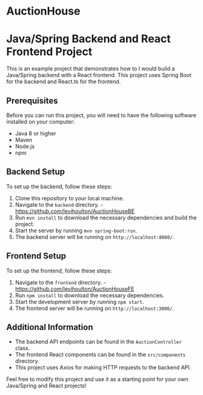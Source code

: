# AuctionHouse

# Java/Spring Backend and React Frontend Project

This is an example project that demonstrates how to I would build a Java/Spring backend with a React frontend. This project uses Spring Boot for the backend and React.ts for the frontend.

## Prerequisites

Before you can run this project, you will need to have the following software installed on your computer:

- Java 8 or higher
- Maven
- Node.js
- npm

## Backend Setup

To set up the backend, follow these steps:

1. Clone this repository to your local machine.
2. Navigate to the `backend` directory. - https://github.com/levihoulton/AuctionHouseBE
3. Run `mvn install` to download the necessary dependencies and build the project.
4. Start the server by running `mvn spring-boot:run`.
5. The backend server will be running on `http://localhost:8080/`.

## Frontend Setup

To set up the frontend, follow these steps:

1. Navigate to the `frontend` directory. - https://github.com/levihoulton/AuctionHouseFE
2. Run `npm install` to download the necessary dependencies.
3. Start the development server by running `npm start`.
4. The frontend server will be running on `http://localhost:3000/`.

## Additional Information

- The backend API endpoints can be found in the `AuctionController` class.
- The frontend React components can be found in the `src/components` directory.
- This project uses Axios for making HTTP requests to the backend API.

Feel free to modify this project and use it as a starting point for your own Java/Spring and React projects!
